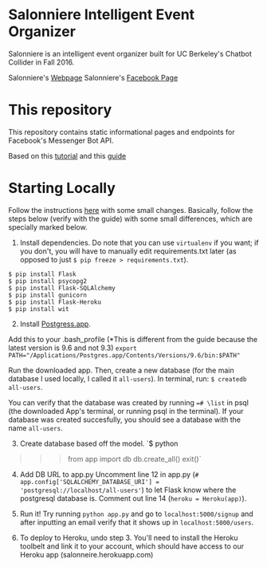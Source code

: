 # Salonniere Intelligent Event Organizer
Salonniere is an intelligent event organizer built for UC Berkeley's Chatbot Collider in Fall 2016. 

Salonniere's [Webpage](http://salonneire.herokuapp.com/)
Salonniere's [Facebook Page](https://www.facebook.com/SalonniereAI/)

# This repository
This repository contains static informational pages and endpoints for Facebook's Messenger Bot API.

Based on this [tutorial](https://blog.hartleybrody.com/fb-messenger-bot/) and this [guide](http://blog.sahildiwan.com/posts/flask-and-postgresql-app-deployed-on-heroku/)

# Starting Locally
Follow the instructions [here](http://blog.sahildiwan.com/posts/flask-and-postgresql-app-deployed-on-heroku/) with some small changes. Basically, follow the steps below (verify with the guide) with some small differences, which are specially marked below. 

1. Install dependencies. Do note that you can use `virtualenv` if you want; if you don't, you will have to manually edit requirements.txt later (as opposed to just `$ pip freeze > requirements.txt`). 

```
$ pip install Flask
$ pip install psycopg2
$ pip install Flask-SQLAlchemy
$ pip install gunicorn
$ pip install Flask-Heroku
$ pip install wit
```

2. Install [Postgress.app](http://postgresapp.com/).

Add this to your .bash_profile (*This is different from the guide because the latest version is 9.6 and not 9.3)
`export PATH="/Applications/Postgres.app/Contents/Versions/9.6/bin:$PATH"`

Run the downloaded app. Then, create a new database (for the main database I used locally, I called it `all-users`). In terminal, run: 
`$ createdb all-users`. 

You can verify that the database was created by running `=# \list` in psql (the downloaded App's terminal, or running psql in the terminal). If your database was created succesfully, you should see a database with the name `all-users`. 

3. Create database based off the model.
`$ python
>>> from app import db
>>> db.create_all()
>>> exit()`

4. Add DB URL to app.py
Uncomment line 12 in app.py (`# app.config['SQLALCHEMY_DATABASE_URI'] = 'postgresql://localhost/all-users'`) to let Flask know where the postgresql database is. Comment out line 14 (`heroku = Heroku(app)`).

5. Run it!
Try running `python app.py` and go to `localhost:5000/signup` and after inputting an email verify that it shows up in `localhost:5000/users`. 

6. To deploy to Heroku, undo step 3. You'll need to install the Heroku toolbelt and link it to your account, which should have access to our Heroku app (salonneire.herokuapp.com)




